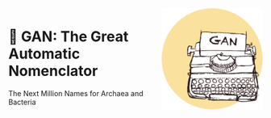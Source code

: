 <img alt="seqfu logo" align="right" width="200" height="200" src="https://raw.githubusercontent.com/telatin/gan/master/docs/gan_logo.png">

# 📜 GAN: The Great Automatic Nomenclator
The Next Million Names for Archaea and Bacteria

